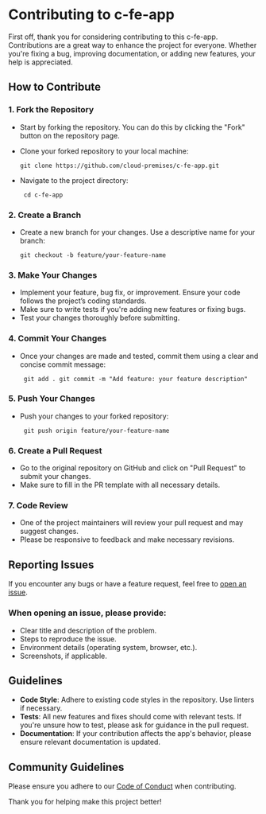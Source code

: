 # Contributing to c-fe-app 

First off, thank you for considering contributing to this c-fe-app. Contributions are a great way to enhance the project for everyone. Whether you're fixing a bug, improving documentation, or adding new features, your help is appreciated.

## How to Contribute

### 1. Fork the Repository

- Start by forking the repository. You can do this by clicking the "Fork" button on the repository page.
- Clone your forked repository to your local machine:

  `git clone https://github.com/cloud-premises/c-fe-app.git`

- Navigate to the project directory:

  ` cd c-fe-app`

### 2. Create a Branch

- Create a new branch for your changes. Use a descriptive name for your branch:

  `git checkout -b feature/your-feature-name`

### 3. Make Your Changes

- Implement your feature, bug fix, or improvement. Ensure your code follows the project’s coding standards.
- Make sure to write tests if you're adding new features or fixing bugs.
- Test your changes thoroughly before submitting.

### 4. Commit Your Changes

- Once your changes are made and tested, commit them using a clear and concise commit message:

  ` git add .
git commit -m "Add feature: your feature description"`

### 5. Push Your Changes

- Push your changes to your forked repository:

  ` git push origin feature/your-feature-name`

### 6. Create a Pull Request

- Go to the original repository on GitHub and click on "Pull Request" to submit your changes.
- Make sure to fill in the PR template with all necessary details.

### 7. Code Review

- One of the project maintainers will review your pull request and may suggest changes.
- Please be responsive to feedback and make necessary revisions.

## Reporting Issues

If you encounter any bugs or have a feature request, feel free to [open an issue](https://github.com/Cloud-Premises/c-fe-app/issues).

### When opening an issue, please provide:

- Clear title and description of the problem.
- Steps to reproduce the issue.
- Environment details (operating system, browser, etc.).
- Screenshots, if applicable.

## Guidelines

- **Code Style**: Adhere to existing code styles in the repository. Use linters if necessary.
- **Tests**: All new features and fixes should come with relevant tests. If you're unsure how to test, please ask for guidance in the pull request.
- **Documentation**: If your contribution affects the app's behavior, please ensure relevant documentation is updated.

## Community Guidelines

Please ensure you adhere to our [Code of Conduct](./CODE_OF_CONDUCT.md) when contributing.

Thank you for helping make this project better!
